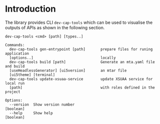 # Introduction
The library provides CLI `dev-cap-tools` which can be used to visualise the outputs of APIs as shown in the following section.

```
dev-cap-tools <cmd> [path] [types..]

Commands:
  dev-cap-tools gen-entrypoint [path]       prepare files for runing application
  [options..]                               locally
  dev-cap-tools build [path]                Generate an mta.yaml file and build
  [useHeadlessGenerator] [ui5version]       an mtar file
  [ui5theme] [terminal]
  dev-cap-tools update-xsuaa-service        update XSUAA service for local run
  [path]                                    with roles defined in the project

Options:
  --version  Show version number                                       [boolean]
  --help     Show help                                                 [boolean]
  
```